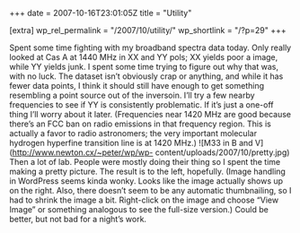 +++
date = 2007-10-16T23:01:05Z
title = "Utility"

[extra]
wp_rel_permalink = "/2007/10/utility/"
wp_shortlink = "/?p=29"
+++

Spent some time fighting with my broadband spectra data today. Only really
looked at Cas A at 1440 MHz in XX and YY pols; XX yields poor a image, while
YY yields junk. I spent some time trying to figure out why that was, with no
luck. The dataset isn’t obviously crap or anything, and while it has fewer
data points, I think it should still have enough to get something resembling a
point source out of the inversoin. I’ll try a few nearby frequencies to see if
YY is consistently problematic. If it’s just a one-off thing I’ll worry about
it later. (Frequencies near 1420 MHz are good because there’s an FCC ban on
radio emissions in that frequency region. This is actually a favor to radio
astronomers; the very important molecular hydrogen hyperfine transition line
is at 1420 MHz.)  ![M33 in B and V](http://www.newton.cx/~peter/wp/wp-
content/uploads/2007/10/pretty.jpg)  Then a lot of lab. People were mostly
doing their thing so I spent the time making a pretty picture. The result is
to the left, hopefully. (Image handling in WordPress seems kinda wonky. Looks
like the image actually shows up on the right. Also, there doesn’t seem to be
any automatic thumbnailing, so I had to shrink the image a bit. Right-click on
the image and choose “View Image” or something analogous to see the full-size
version.) Could be better, but not bad for a night’s work.

